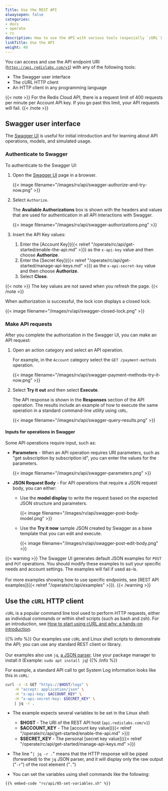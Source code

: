 ```yaml
---
Title: Use the REST API
alwaysopen: false
categories:
- docs
- operate
- rc
description: How to use the API with various tools (especially `cURL`)
linkTitle: Use the API
weight: 40
---
```

You can access and use the API endpoint URI ([`https://api.redislabs.com/v1`](https://api.redislabs.com/v1/)) with any of the following tools:
- The Swagger user interface
- The cURL HTTP client
- An HTTP client in any programming language

{{< note >}}
For the Redis Cloud API, there is a request limit of 400 requests per minute per Account API key. If you go past this limit, your API requests will fail.
{{< /note >}}

## Swagger user interface

The [Swagger UI](https://api.redislabs.com/v1/swagger-ui.html) is useful for initial introduction and for learning about API operations, models, and simulated usage.

### Authenticate to Swagger

To authenticate to the Swagger UI:

1. Open the [Swagger UI](https://api.redislabs.com/v1/swagger-ui.html) page in a browser.

    {{< image filename="/images/rv/api/swagger-authorize-and-try-now.png" >}}

1. Select `Authorize`.

    The **Available Authorizations** box is shown with the headers and values that are used for authentication in all API interactions with Swagger.

    {{< image filename="/images/rv/api/swagger-authorizations.png" >}}

1. Insert the API Key values:

    1. Enter the [Account Key]({{< relref "/operate/rc/api/get-started/enable-the-api.md" >}}) as the `x-api-key` value and then choose **Authorize**.
    1. Enter the [Secret Key]({{< relref "/operate/rc/api/get-started/manage-api-keys.md" >}}) as the `x-api-secret-key` value and then choose **Authorize**.
    1. Select **Close**.

{{< note >}}
The key values are not saved when you refresh the page.
{{< /note >}}

When authorization is successful, the lock icon displays a closed lock.

{{< image filename="/images/rv/api/swagger-closed-lock.png" >}}

### Make API requests

After you complete the authorization in the Swagger UI, you can make an API request:

1. Open an action category and select an API operation.

    For example, in the `Account` category select the `GET /payment-methods` operation.

    {{< image filename="/images/rv/api/swagger-payment-methods-try-it-now.png" >}}

1. Select **Try it out** and then select **Execute**.

    The API response is shown in the **Responses** section of the API operation.
    The results include an example of how to execute the same operation in a standard command-line utility using `cURL`.

    {{< image filename="/images/rv/api/swagger-query-results.png" >}}

#### Inputs for operations in Swagger

Some API operations require input, such as:

- **Parameters** - When an API operation requires URI parameters, such as "get subscription by subscription id", you can enter the values for the parameters.

    {{< image filename="/images/rv/api/swagger-parameters.png" >}}

- **JSON Request Body** - For API operations that require a JSON request body, you can either:

    - Use the **model display** to write the request based on the expected JSON structure and parameters.

        {{< image filename="/images/rv/api/swagger-post-body-model.png" >}}

    - Use the **Try it now** sample JSON created by Swagger as a base template that you can edit and execute.

        {{< image filename="/images/rv/api/swagger-post-edit-body.png" >}}

{{< warning >}}
The Swagger UI generates default JSON examples for `POST` and `PUT` operations. You should modify these examples to suit your specific needs and account settings. The examples will fail if used as-is. <br/><br/>For more examples showing how to use specific endpoints, see [REST API examples]({{< relref "/operate/rc/api/examples" >}}).
{{< /warning >}}

## Use the `cURL` HTTP client

`cURL` is a popular command line tool used to perform HTTP requests,
either as individual commands or within shell scripts (such as bash and zsh).
For an introduction, see [How to start using cURL and why: a hands-on introduction](https://www.freecodecamp.org/news/how-to-start-using-curl-and-why-a-hands-on-introduction-ea1c913caaaa/).

{{% info %}}
Our examples use `cURL` and Linux shell scripts to demonstrate the API; you can use any standard REST client or library.<br/><br/>
Our examples also use `jq`, [a JSON parser](https://stedolan.github.io/jq/).  Use your package manager to install it  (Example: `sudo apt install jq`)
{{% /info %}}

For example, a standard API call to get System Log information looks like this in `cURL`:

```bash
curl -s -X GET "https://$HOST/logs" \
    -H "accept: application/json" \
    -H "x-api-key: $ACCOUNT_KEY" \
    -H "x-api-secret-key: $SECRET_KEY" \
    | jq -r .
```

- The example expects several variables to be set in the Linux shell:

    - **$HOST** - The URI of the REST API host (`api.redislabs.com/v1`)
    - **$ACCOUNT_KEY** - The [account key value]({{< relref "/operate/rc/api/get-started/enable-the-api.md" >}})
    - **$SECRET_KEY** - The personal [secret key value]({{< relref "/operate/rc/api/get-started/manage-api-keys.md" >}})

- The line "`| jq -r .`" means that the HTTP response will be piped (forwarded) to the `jq` JSON parser, and it will display only the raw output ("`-r`") of the root element ("`.`")
- You can set the variables using shell commands like the following:

```shell
{{% embed-code "rv/api/05-set-variables.sh" %}}
```
